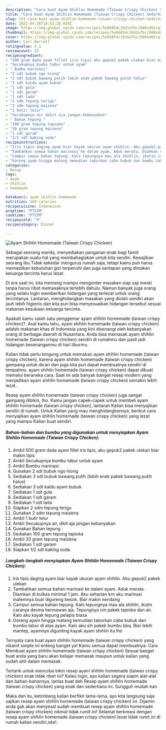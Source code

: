 ```yaml
---
description: "Cara buat Ayam Shihlin Homemade (Taiwan Crispy Chicken) Sederhana Untuk Jualan"
title: "Cara buat Ayam Shihlin Homemade (Taiwan Crispy Chicken) Sederhana Untuk Jualan"
slug: 331-cara-buat-ayam-shihlin-homemade-taiwan-crispy-chicken-sederhana-untuk-jualan
date: 2021-04-26T18:53:20.034Z
image: https://img-global.cpcdn.com/recipes/5e66854c16d1a7bc/680x482cq70/ayam-shihlin-homemade-taiwan-crispy-chicken-foto-resep-utama.jpg
thumbnail: https://img-global.cpcdn.com/recipes/5e66854c16d1a7bc/680x482cq70/ayam-shihlin-homemade-taiwan-crispy-chicken-foto-resep-utama.jpg
cover: https://img-global.cpcdn.com/recipes/5e66854c16d1a7bc/680x482cq70/ayam-shihlin-homemade-taiwan-crispy-chicken-foto-resep-utama.jpg
author: Carl Barrett
ratingvalue: 3.1
reviewcount: 15
recipeingredient:
- "500 gram dada ayam fillet iris tipis aku gepuk2 pakek ulekan biar makin tipis"
- "Secukupnya bumbu tabur untuk ayam"
- " Bumbu marinasi"
- "2 sdt bubuk ngo hiong"
- "3 sdt bubuk bawang putih lebih enak pakek bawang putih halus"
- "3 sdt kaldu ayam bubuk"
- "1 sdt gula"
- "1 sdt garam"
- "1 sdt lada"
- "2 sdm tepung terigu"
- "2 sdm tepung maizena"
- "1 butir telur"
- "Secukupnya air dikit aja jangan kebanyakan"
- " Bahan tepung "
- "100 gram tepung tapioka"
- "20 gram tepung maizena"
- "1 sdt garam"
- "1/2 sdt baking soda"
recipeinstructions:
- "Iris tipis daging ayam biar kayak ukuran ayam shihlin. Aku gepuk2 pakek ulekan"
- "Tambahkan semua bahan marinasi ke dalam ayam. Aduk merata. Diamkan di kulkas minimal 1 jam. Aku seharian krn aku marinasi malemnya buat digoreng besok. Biar makin nendang"
- "Campur semua bahan tepung. Kalo tepungnya mau ala shihlin, ikutin caranya devina hermawan aja. Tepungnya cm pakek tapioka dan air. Kalo aku kayak tepung pelapis biasa"
- "Goreng ayam hingga matang kemudian taburkan cabe bubuk dan bumbu tabur di atas ayam. Kalo aku sih pakek bumbu bbq. Biar lebih mantep, ayamnya digunting kayak ayam shihlin itu lho"
categories:
- Resep
tags:
- ayam
- shihlin
- homemade

katakunci: ayam shihlin homemade 
nutrition: 169 calories
recipecuisine: Indonesian
preptime: "PT22M"
cooktime: "PT57M"
recipeyield: "4"
recipecategory: Dinner

---
```



![Ayam Shihlin Homemade (Taiwan Crispy Chicken)](https://img-global.cpcdn.com/recipes/5e66854c16d1a7bc/680x482cq70/ayam-shihlin-homemade-taiwan-crispy-chicken-foto-resep-utama.jpg)

Sebagai seorang wanita, menyediakan panganan enak bagi famili merupakan suatu hal yang membahagiakan untuk kita sendiri. Kewajiban seorang ibu Tidak sekedar mengurus rumah saja, tetapi kamu pun harus memastikan kebutuhan gizi terpenuhi dan juga santapan yang dimakan keluarga tercinta harus lezat.

Di era  saat ini, kita memang mampu mengorder masakan siap saji meski tanpa harus ribet memasaknya terlebih dahulu. Namun banyak juga orang yang selalu ingin memberikan hidangan yang terlezat untuk orang tercintanya. Lantaran, menghidangkan masakan yang diolah sendiri akan jauh lebih higienis dan kita pun bisa menyesuaikan hidangan tersebut sesuai makanan kesukaan keluarga tercinta. 



Apakah kamu salah satu penggemar ayam shihlin homemade (taiwan crispy chicken)?. Asal kamu tahu, ayam shihlin homemade (taiwan crispy chicken) adalah makanan khas di Indonesia yang kini disenangi oleh kebanyakan orang di berbagai daerah di Nusantara. Anda bisa memasak ayam shihlin homemade (taiwan crispy chicken) sendiri di rumahmu dan pasti jadi hidangan kesenanganmu di hari liburmu.

Kalian tidak perlu bingung untuk memakan ayam shihlin homemade (taiwan crispy chicken), karena ayam shihlin homemade (taiwan crispy chicken) gampang untuk dicari dan juga kita pun dapat membuatnya sendiri di tempatmu. ayam shihlin homemade (taiwan crispy chicken) dapat dibuat memalui beraneka cara. Saat ini ada banyak banget resep modern yang menjadikan ayam shihlin homemade (taiwan crispy chicken) semakin lebih lezat.

Resep ayam shihlin homemade (taiwan crispy chicken) juga sangat gampang dibikin, lho. Kamu jangan capek-capek untuk membeli ayam shihlin homemade (taiwan crispy chicken), lantaran Kalian bisa menyajikan sendiri di rumah. Untuk Kalian yang mau menghidangkannya, berikut cara menyajikan ayam shihlin homemade (taiwan crispy chicken) yang lezat yang mampu Kalian buat sendiri.

<!--inarticleads1-->

##### Bahan-bahan dan bumbu yang digunakan untuk menyiapkan Ayam Shihlin Homemade (Taiwan Crispy Chicken):

1. Ambil 500 gram dada ayam fillet iris tipis, aku gepuk2 pakek ulekan biar makin tipis
1. Ambil Secukupnya bumbu tabur untuk ayam
1. Ambil  Bumbu marinasi:
1. Gunakan 2 sdt bubuk ngo hiong
1. Sediakan 3 sdt bubuk bawang putih (lebih enak pakek bawang putih halus)
1. Sediakan 3 sdt kaldu ayam bubuk
1. Sediakan 1 sdt gula
1. Sediakan 1 sdt garam
1. Sediakan 1 sdt lada
1. Siapkan 2 sdm tepung terigu
1. Gunakan 2 sdm tepung maizena
1. Ambil 1 butir telur
1. Ambil Secukupnya air, dikit aja jangan kebanyakan
1. Gunakan  Bahan tepung :
1. Sediakan 100 gram tepung tapioka
1. Ambil 20 gram tepung maizena
1. Sediakan 1 sdt garam
1. Siapkan 1/2 sdt baking soda




<!--inarticleads2-->

##### Langkah-langkah menyiapkan Ayam Shihlin Homemade (Taiwan Crispy Chicken):

1. Iris tipis daging ayam biar kayak ukuran ayam shihlin. Aku gepuk2 pakek ulekan
1. Tambahkan semua bahan marinasi ke dalam ayam. Aduk merata. Diamkan di kulkas minimal 1 jam. Aku seharian krn aku marinasi malemnya buat digoreng besok. Biar makin nendang
1. Campur semua bahan tepung. Kalo tepungnya mau ala shihlin, ikutin caranya devina hermawan aja. Tepungnya cm pakek tapioka dan air. Kalo aku kayak tepung pelapis biasa
1. Goreng ayam hingga matang kemudian taburkan cabe bubuk dan bumbu tabur di atas ayam. Kalo aku sih pakek bumbu bbq. Biar lebih mantep, ayamnya digunting kayak ayam shihlin itu lho




Ternyata cara buat ayam shihlin homemade (taiwan crispy chicken) yang nikamt simple ini enteng banget ya! Kamu semua dapat membuatnya. Cara Membuat ayam shihlin homemade (taiwan crispy chicken) Sesuai banget buat anda yang baru akan belajar memasak maupun untuk kalian yang sudah ahli dalam memasak.

Tertarik untuk mencoba bikin resep ayam shihlin homemade (taiwan crispy chicken) enak tidak ribet ini? Kalau ingin, ayo kalian segera siapin alat-alat dan bahan-bahannya, lantas buat deh Resep ayam shihlin homemade (taiwan crispy chicken) yang enak dan sederhana ini. Sungguh mudah kan. 

Maka dari itu, ketimbang kalian berfikir lama-lama, ayo kita langsung saja sajikan resep ayam shihlin homemade (taiwan crispy chicken) ini. Dijamin anda gak akan menyesal sudah membuat resep ayam shihlin homemade (taiwan crispy chicken) nikmat tidak rumit ini! Selamat berkreasi dengan resep ayam shihlin homemade (taiwan crispy chicken) lezat tidak rumit ini di rumah kalian sendiri,oke!.

